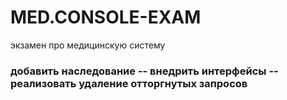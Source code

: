# MED.CONSOLE-EXAM
экзамен про медицинскую систему
### добавить наследование -- внедрить интерфейсы -- реализовать удаление отторгнутых запросов
